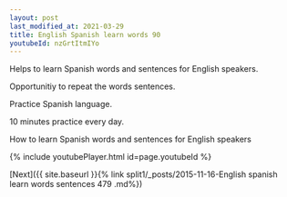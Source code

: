 ```yaml
---
layout: post
last_modified_at: 2021-03-29
title: English Spanish learn words 90 
youtubeId: nzGrtItmIYo
---
```

 
 
Helps to learn Spanish words and sentences for English speakers.

Opportunitiy to repeat the words sentences. 

Practice Spanish language. 
 
10 minutes practice every day. 
 
How to learn Spanish words and sentences for English speakers 
 
{% include youtubePlayer.html id=page.youtubeId %}
 
 
[Next]({{ site.baseurl }}{% link  split1/_posts/2015-11-16-English spanish learn words sentences 479 .md%})
 
